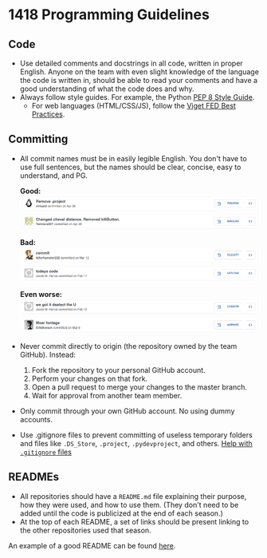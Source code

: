 # 1418 Programming Guidelines

## Code
* Use detailed comments and docstrings in all code, written in proper English. Anyone on the team with even slight knowledge of the language the code is written in, should be able to read your comments and have a good understanding of what the code does and why.
* Always follow style guides. For example, the Python [PEP 8 Style Guide](https://www.python.org/dev/peps/pep-0008).
    * For web languages (HTML/CSS/JS), follow the [Viget FED Best Practices](https://github.com/greypants/FED-docs/blob/master/Best-Practices.md).

## Committing
* All commit names must be in easily legible English. You don't have to use full sentences, but the names should be clear, concise, easy to understand, and PG.

    **Good:**
    ![Good commit](images/commit2.png)
    ![Good commit](images/commit5.png)

    **Bad:**
    ![Bad commit](images/commit1.png)
    ![Bad commit](images/commit4.png)

    **Even worse:**
    ![Worse commit](images/commit3.png)
    ![Worse commit](images/commit6.png)

* Never commit directly to origin (the repository owned by the team GitHub). Instead:
    1. Fork the repository to your personal GitHub account.
    2. Perform your changes on that fork.
    3. Open a pull request to merge your changes to the master branch.
    4. Wait for approval from another team member.
* Only commit through your own GitHub account. No using dummy accounts.
* Use .gitignore files to prevent committing of useless temporary folders and files like `.DS_Store`, `.project`, `.pydevproject`, and others. [Help with `.gitignore` files](https://help.github.com/articles/ignoring-files)

## READMEs
* All repositories should have a `README.md` file explaining their purpose, how they were used, and how to use them. (They don't need to be added until the code is publicized at the end of each season.)
* At the top of each README, a set of links should be present linking to the other repositories used that season.

An example of a good README can be found [here](https://github.com/frc1418/2016-robot/blob/master/README.md).